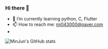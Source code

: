 ### Hi there 👋

- 🌱 I’m currently learning python, C, Flutter
- 📫 How to reach me: mj043000@naver.com
- 
![MinJun's GitHub stats](https://github-readme-stats.vercel.app/api?username=minjun0430&&show_icons=true&theme=vue)
